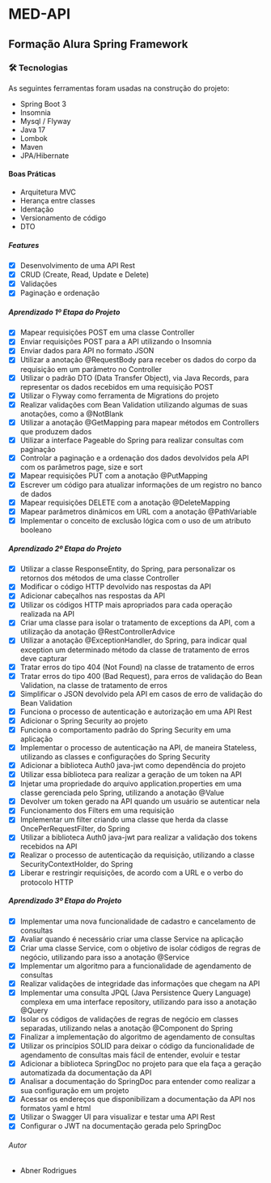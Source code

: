 # MED-API

## Formação Alura Spring Framework


### 🛠 Tecnologias

As seguintes ferramentas foram usadas na construção do projeto:

- Spring Boot 3
- Insomnia 
- Mysql / Flyway
- Java 17
- Lombok
- Maven
- JPA/Hibernate

#### Boas Práticas

- Arquitetura MVC
- Herança entre classes
- Identação
- Versionamento de código
- DTO

##### Features

- [x] Desenvolvimento de uma API Rest 
- [x] CRUD (Create, Read, Update e Delete) 
- [x] Validações
- [x] Paginação e ordenação

##### Aprendizado 1º Etapa do Projeto

- [x] Mapear requisições POST em uma classe Controller 
- [x] Enviar requisições POST para a API utilizando o Insomnia
- [x] Enviar dados para API no formato JSON
- [x] Utilizar a anotação @RequestBody para receber os dados do corpo da requisição em um parâmetro no Controller
- [x] Utilizar o padrão DTO (Data Transfer Object), via Java Records, para representar os dados recebidos em uma requisição POST
- [x] Utilizar o Flyway como ferramenta de Migrations do projeto
- [x] Realizar validações com Bean Validation utilizando algumas de suas anotações, como a @NotBlank
- [x] Utilizar a anotação @GetMapping para mapear métodos em Controllers que produzem dados
- [x] Utilizar a interface Pageable do Spring para realizar consultas com paginação
- [x] Controlar a paginação e a ordenação dos dados devolvidos pela API com os parâmetros page, size e sort
- [x] Mapear requisições PUT com a anotação @PutMapping
- [x] Escrever um código para atualizar informações de um registro no banco de dados
- [x] Mapear requisições DELETE com a anotação @DeleteMapping
- [x] Mapear parâmetros dinâmicos em URL com a anotação @PathVariable
- [x] Implementar o conceito de exclusão lógica com o uso de um atributo booleano

##### Aprendizado 2º Etapa do Projeto
- [x] Utilizar a classe ResponseEntity, do Spring, para personalizar os retornos dos métodos de uma classe Controller
- [x] Modificar o código HTTP devolvido nas respostas da API
- [x] Adicionar cabeçalhos nas respostas da API
- [x] Utilizar os códigos HTTP mais apropriados para cada operação realizada na API
- [x] Criar uma classe para isolar o tratamento de exceptions da API, com a utilização da anotação @RestControllerAdvice
- [x] Utilizar a anotação @ExceptionHandler, do Spring, para indicar qual exception um determinado método da classe de tratamento de erros deve capturar
- [x] Tratar erros do tipo 404 (Not Found) na classe de tratamento de erros
- [x] Tratar erros do tipo 400 (Bad Request), para erros de validação do Bean Validation, na classe de tratamento de erros
- [x] Simplificar o JSON devolvido pela API em casos de erro de validação do Bean Validation
- [x] Funciona o processo de autenticação e autorização em uma API Rest
- [x] Adicionar o Spring Security ao projeto
- [x] Funciona o comportamento padrão do Spring Security em uma aplicação
- [x] Implementar o processo de autenticação na API, de maneira Stateless, utilizando as classes e configurações do Spring Security
- [x] Adicionar a biblioteca Auth0 java-jwt como dependência do projeto
- [x] Utilizar essa biblioteca para realizar a geração de um token na API
- [x] Injetar uma propriedade do arquivo application.properties em uma classe gerenciada pelo Spring, utilizando a anotação @Value
- [x] Devolver um token gerado na API quando um usuário se autenticar nela
- [x] Funcionamento dos Filters em uma requisição
- [x] Implementar um filter criando uma classe que herda da classe OncePerRequestFilter, do Spring
- [x] Utilizar a biblioteca Auth0 java-jwt para realizar a validação dos tokens recebidos na API
- [x] Realizar o processo de autenticação da requisição, utilizando a classe SecurityContextHolder, do Spring
- [x] Liberar e restringir requisições, de acordo com a URL e o verbo do protocolo HTTP

##### Aprendizado 3º Etapa do Projeto
- [x] Implementar uma nova funcionalidade de cadastro e cancelamento de consultas
- [x] Avaliar quando é necessário criar uma classe Service na aplicação
- [x] Criar uma classe Service, com o objetivo de isolar códigos de regras de negócio, utilizando para isso a anotação @Service
- [x] Implementar um algoritmo para a funcionalidade de agendamento de consultas
- [x] Realizar validações de integridade das informações que chegam na API
- [x] Implementar uma consulta JPQL (Java Persistence Query Language) complexa em uma interface repository, utilizando para isso a anotação @Query
- [x] Isolar os códigos de validações de regras de negócio em classes separadas, utilizando nelas a anotação @Component do Spring
- [x] Finalizar a implementação do algoritmo de agendamento de consultas
- [x] Utilizar os princípios SOLID para deixar o código da funcionalidade de agendamento de consultas mais fácil de entender, evoluir e testar
- [x] Adicionar a biblioteca SpringDoc no projeto para que ela faça a geração automatizada da documentação da API
- [x] Analisar a documentação do SpringDoc para entender como realizar a sua configuração em um projeto
- [x] Acessar os endereços que disponibilizam a documentação da API nos formatos yaml e html
- [x] Utilizar o Swagger UI para visualizar e testar uma API Rest
- [x] Configurar o JWT na documentação gerada pelo SpringDoc

###### Autor
- Abner Rodrigues 
